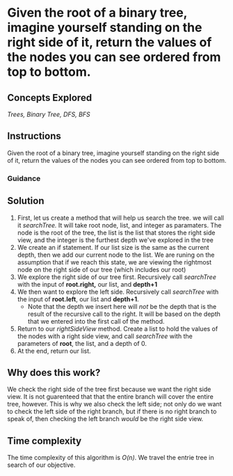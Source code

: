 # Given the root of a binary tree, imagine yourself standing on the right side of it, return the values of the nodes you can see ordered from top to bottom.

## Concepts Explored
_Trees, Binary Tree, DFS, BFS_

## Instructions
Given the root of a binary tree, imagine yourself standing on the right side of it, return the values of the nodes you can see ordered from top to bottom.

### Guidance


## Solution
1. First, let us create a method that will help us search the tree. we will call it _searchTree._ It will take root node, list, and integer as paramaters. The node is the root of the tree, the list is the list that stores the right side view, and the integer is the furthest depth we've explored in the tree
2. We create an if statement. If our list size is the same as the current depth, then we add our current node to the list. We are runing on the assumption that if we reach this state, we are viewing the rightmost node on the right side of our tree (which includes our root)
3. We explore the right side of our tree first. Recursively call _searchTree_ with the input of **root.right,** our list, and **depth+1**
4. We then want to explore the left side. Recursively call _searchTree_ with the input of **root.left**, our list and **depth+1**.
   * Note that the depth we insert here will _not_ be the depth that is the result of the recursive call to the right. It will be based on the depth that we entered into the first call of the method.
5. Return to our _rightSideView_ method. Create a list to hold the values of the nodes with a right side view, and call _searchTree_ with the parameters of **root**, the list, and a depth of 0.
6. At the end, return our list.

## Why does this work?
We check the right side of the tree first because we want the right side view. It is not guarenteed that that the entire branch will cover the entire tree, however. This is why we also check the left side; not only do we want to check the left side of the right branch, but if there is no right branch to speak of, then checking the left branch _would_ be the right side view.

## Time complexity
The time complexity of this algorithm is _O(n)_. We travel the entrie tree in search of our objective.
